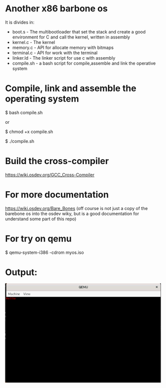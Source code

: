 # Another x86 barbone os 

It is divides in:

* boot.s - The multibootloader that set the stack and create a good environment for C and call the kernel, written in assembly
* kernel.c - The kernel
* memory.c - API for allocate memory with bitmaps  
* terminal.c - API for work with the terminal
* linker.ld - The linker script for use c with assembly
* compile.sh - a bash script for compile,assemble and link the operative system

# Compile, link and assemble the operating system
$ bash compile.sh

or

$ chmod +x compile.sh

$ ./compile.sh

# Build the cross-compiler

https://wiki.osdev.org/GCC_Cross-Compiler

# For more documentation

https://wiki.osdev.org/Bare_Bones (off course is not just a copy of the barebone os into the osdev wiky, but is a good documentation for understand some part of this repo)

# For try on qemu

$ qemu-system-i386 -cdrom myos.iso


# Output:
![](https://github.com/Holeryn/Baremetal_stuffs/blob/master/img/BareBones.png)
